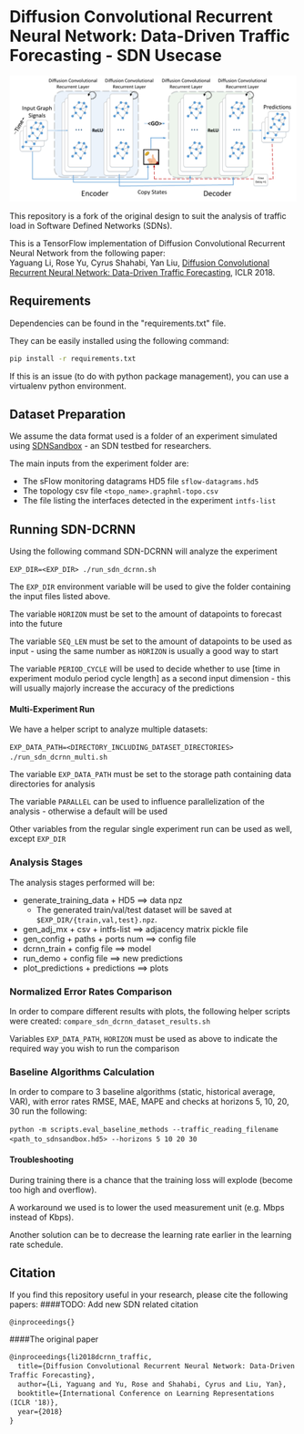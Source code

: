 # Diffusion Convolutional Recurrent Neural Network: Data-Driven Traffic Forecasting - SDN Usecase

![Diffusion Convolutional Recurrent Neural Network](figures/model_architecture.jpg "Model Architecture")

This repository is a fork of the original design to suit the analysis of traffic load in Software Defined Networks (SDNs).

This is a TensorFlow implementation of Diffusion Convolutional Recurrent Neural Network from the following paper: \
Yaguang Li, Rose Yu, Cyrus Shahabi, Yan Liu, [Diffusion Convolutional Recurrent Neural Network: Data-Driven Traffic Forecasting](https://arxiv.org/abs/1707.01926), ICLR 2018.


## Requirements
Dependencies can be found in the "requirements.txt" file.

They can be easily installed using the following command:
```bash
pip install -r requirements.txt
```
If this is an issue (to do with python package management), you can use a virtualenv python environment.
## Dataset Preparation
We assume the data format used is a folder of an experiment simulated using
[SDNSandbox](https://www.github.com/yossisolomon/SDNSandbox "SDNSanbox's Github page") - an SDN testbed for researchers.

The main inputs from the experiment folder are:
* The sFlow monitoring datagrams HD5 file `sflow-datagrams.hd5`
* The topology csv file `<topo_name>.graphml-topo.csv`
* The file listing the interfaces detected in the experiment `intfs-list`

## Running SDN-DCRNN
Using the following command SDN-DCRNN will analyze the experiment

`EXP_DIR=<EXP_DIR> ./run_sdn_dcrnn.sh`

The `EXP_DIR` environment variable will be used to give the folder containing the input files listed above.

The variable `HORIZON` must be set to the amount of datapoints to forecast into the future

The variable `SEQ_LEN` must be set to the amount of datapoints to be used as input - using the same number as `HORIZON`
is usually a good way to start

The variable `PERIOD_CYCLE` will be used to decide whether to use [time in experiment modulo period cycle length] as a second input dimension -
this will usually majorly increase the accuracy of the predictions
#### Multi-Experiment Run
We have a helper script to analyze multiple datasets:

`EXP_DATA_PATH=<DIRECTORY_INCLUDING_DATASET_DIRECTORIES> ./run_sdn_dcrnn_multi.sh`

The variable `EXP_DATA_PATH` must be set to the storage path containing data directories for analysis

The variable `PARALLEL` can be used to influence parallelization of the analysis - otherwise a default will be used

Other variables from the regular single experiment run can be used as well, except `EXP_DIR`
### Analysis Stages
The analysis stages performed will be:

* generate_training_data + HD5 ==> data npz
    * The generated train/val/test dataset will be saved at `$EXP_DIR/{train,val,test}.npz`.
* gen_adj_mx + csv + intfs-list ==> adjacency matrix pickle file
* gen_config + paths + ports num ==> config file
* dcrnn_train + config file ==> model
* run_demo + config file ==> new predictions
* plot_predictions + predictions ==> plots

### Normalized Error Rates Comparison
In order to compare different results with plots, the following helper scripts were created:
`compare_sdn_dcrnn_dataset_results.sh`

Variables `EXP_DATA_PATH`, `HORIZON` must be used as above to indicate the required way you wish to run the comparison

### Baseline Algorithms Calculation
In order to compare to 3 baseline algorithms (static, historical average, VAR),  with error rates RMSE, MAE, MAPE and checks at horizons 5, 10, 20, 30 run the following:

`python -m scripts.eval_baseline_methods --traffic_reading_filename <path_to_sdnsandbox.hd5> --horizons 5 10 20 30`

#### Troubleshooting
During training there is a chance that the training loss will explode (become too high and overflow).

A workaround we used is to lower the used measurement unit (e.g. Mbps instead of Kbps).

Another solution can be to decrease the learning rate earlier in the learning rate schedule. 

## Citation
If you find this repository useful in your research, please cite the following papers:
####TODO: Add new SDN related citation
```
@inproceedings{}
```

####The original paper
```
@inproceedings{li2018dcrnn_traffic,
  title={Diffusion Convolutional Recurrent Neural Network: Data-Driven Traffic Forecasting},
  author={Li, Yaguang and Yu, Rose and Shahabi, Cyrus and Liu, Yan},
  booktitle={International Conference on Learning Representations (ICLR '18)},
  year={2018}
}
```
